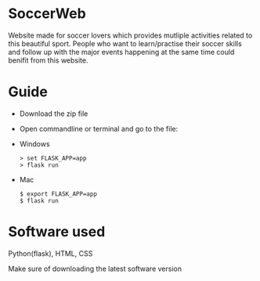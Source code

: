 # SoccerWeb
Website made for soccer lovers which provides mutliple activities related to this beautiful sport. People who want to learn/practise their soccer skills and 
follow up with the major events happening at the same time could benifit from this website.

# Guide

  - Download the zip file
  - Open commandline or terminal and go to the file:
  
  - Windows
      ```
      > set FLASK_APP=app
      > flask run
      ```
  - Mac
      ```
      $ export FLASK_APP=app
      $ flask run
      ```

# Software used 
Python(flask), HTML, CSS

Make sure of downloading the latest software version
